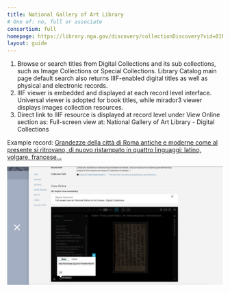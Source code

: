 ```yaml
---
title: National Gallery of Art Library
# One of: no, full or associate
consortium: full 
homepage: https://library.nga.gov/discovery/collectionDiscovery?vid=01NGA_INST:NGA&collectionId=8157583990004896
layout: guide
---
```


1. Browse or search titles from Digital Collections and its sub collections, such as Image Collections or Special Collections. Library Catalog main page default search also returns IIIF-enabled digital titles as well as physical and electronic records. 
2. IIIF viewer is embedded and displayed at each record level interface. Universal viewer is adopted for book titles, while mirador3 viewer displays images collection resources.
3. Direct link to IIIF resource is displayed at record level under View Online section as: Full-screen view at: National Gallery of Art Library - Digital Collections

Example record: [Grandezze della città di Roma antiche e moderne come al presente si ritrovano, di nuovo ristampato in quattro linguaggi: latino, volgare, francese...](https://libraryimage.nga.gov/uv/?manifest=https://libraryimage.nga.gov/manifest/mms/99682033504896.json#?c=0&m=0&s=0&cv=0&xywh=-2835%2C-267%2C9101%2C5333)

![Screenshot showing embedded UV](screenshot.png)